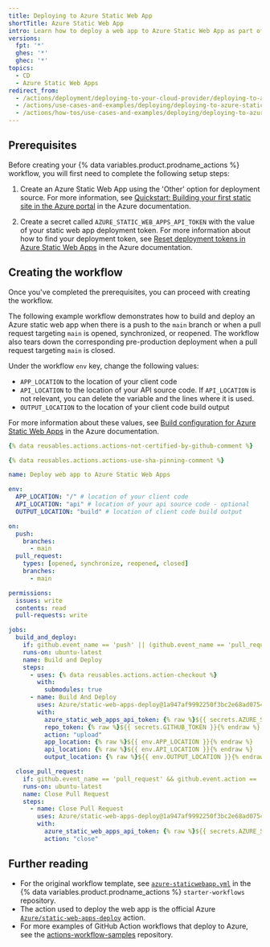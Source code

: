 ```yaml
---
title: Deploying to Azure Static Web App
shortTitle: Azure Static Web App
intro: Learn how to deploy a web app to Azure Static Web App as part of your continuous deployment (CD) workflows.
versions:
  fpt: '*'
  ghes: '*'
  ghec: '*'
topics:
  - CD
  - Azure Static Web Apps
redirect_from:
  - /actions/deployment/deploying-to-your-cloud-provider/deploying-to-azure/deploying-to-azure-static-web-app
  - /actions/use-cases-and-examples/deploying/deploying-to-azure-static-web-app
  - /actions/how-tos/use-cases-and-examples/deploying/deploying-to-azure-static-web-app
---
```


## Prerequisites

Before creating your {% data variables.product.prodname_actions %} workflow, you will first need to complete the following setup steps:

1. Create an Azure Static Web App using the 'Other' option for deployment source. For more information, see [Quickstart: Building your first static site in the Azure portal](https://docs.microsoft.com/azure/static-web-apps/get-started-portal) in the Azure documentation.

1. Create a secret called `AZURE_STATIC_WEB_APPS_API_TOKEN` with the value of your static web app deployment token. For more information about how to find your deployment token, see [Reset deployment tokens in Azure Static Web Apps](https://docs.microsoft.com/azure/static-web-apps/deployment-token-management) in the Azure documentation.

## Creating the workflow

Once you've completed the prerequisites, you can proceed with creating the workflow.

The following example workflow demonstrates how to build and deploy an Azure static web app when there is a push to the `main` branch or when a pull request targeting `main` is opened, synchronized, or reopened. The workflow also tears down the corresponding pre-production deployment when a pull request targeting `main` is closed.

Under the workflow `env` key, change the following values:
* `APP_LOCATION` to the location of your client code
* `API_LOCATION` to the location of your API source code. If `API_LOCATION` is not relevant, you can delete the variable and the lines where it is used.
* `OUTPUT_LOCATION` to the location of your client code build output

For more information about these values, see [Build configuration for Azure Static Web Apps](https://docs.microsoft.com/azure/static-web-apps/build-configuration?tabs=github-actions) in the Azure documentation.

```yaml copy
{% data reusables.actions.actions-not-certified-by-github-comment %}

{% data reusables.actions.actions-use-sha-pinning-comment %}

name: Deploy web app to Azure Static Web Apps

env:
  APP_LOCATION: "/" # location of your client code
  API_LOCATION: "api" # location of your api source code - optional
  OUTPUT_LOCATION: "build" # location of client code build output

on:
  push:
    branches:
      - main
  pull_request:
    types: [opened, synchronize, reopened, closed]
    branches:
      - main

permissions:
  issues: write
  contents: read
  pull-requests: write

jobs:
  build_and_deploy:
    if: github.event_name == 'push' || (github.event_name == 'pull_request' && github.event.action != 'closed')
    runs-on: ubuntu-latest
    name: Build and Deploy
    steps:
      - uses: {% data reusables.actions.action-checkout %}
        with:
          submodules: true
      - name: Build And Deploy
        uses: Azure/static-web-apps-deploy@1a947af9992250f3bc2e68ad0754c0b0c11566c9
        with:
          azure_static_web_apps_api_token: {% raw %}${{ secrets.AZURE_STATIC_WEB_APPS_API_TOKEN }}{% endraw %}
          repo_token: {% raw %}${{ secrets.GITHUB_TOKEN }}{% endraw %}
          action: "upload"
          app_location: {% raw %}${{ env.APP_LOCATION }}{% endraw %}
          api_location: {% raw %}${{ env.API_LOCATION }}{% endraw %}
          output_location: {% raw %}${{ env.OUTPUT_LOCATION }}{% endraw %}

  close_pull_request:
    if: github.event_name == 'pull_request' && github.event.action == 'closed'
    runs-on: ubuntu-latest
    name: Close Pull Request
    steps:
      - name: Close Pull Request
        uses: Azure/static-web-apps-deploy@1a947af9992250f3bc2e68ad0754c0b0c11566c9
        with:
          azure_static_web_apps_api_token: {% raw %}${{ secrets.AZURE_STATIC_WEB_APPS_API_TOKEN }}{% endraw %}
          action: "close"
```

## Further reading

* For the original workflow template, see [`azure-staticwebapp.yml`](https://github.com/actions/starter-workflows/blob/main/deployments/azure-staticwebapp.yml) in the {% data variables.product.prodname_actions %} `starter-workflows` repository.
* The action used to deploy the web app is the official Azure [`Azure/static-web-apps-deploy`](https://github.com/Azure/static-web-apps-deploy) action.
* For more examples of GitHub Action workflows that deploy to Azure, see the [actions-workflow-samples](https://github.com/Azure/actions-workflow-samples) repository.

